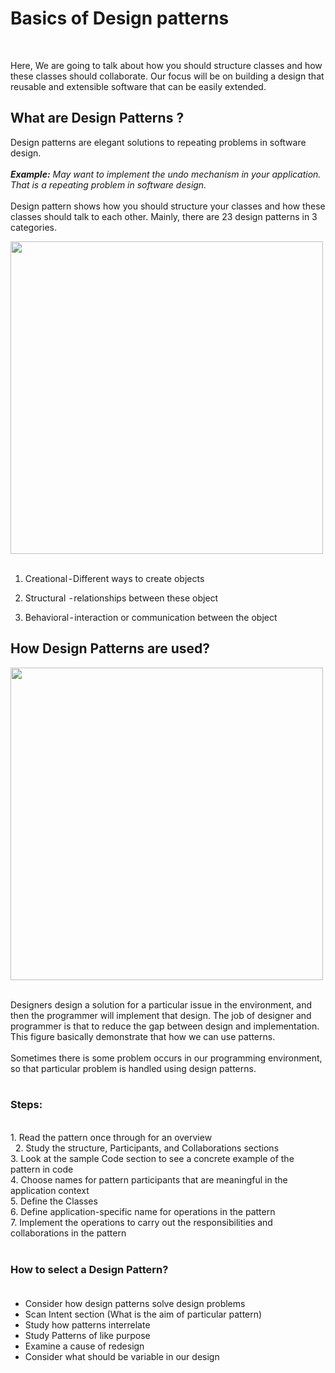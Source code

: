 # Basics of Design patterns
</br>

  Here, We are going to talk about how you should structure classes and how these classes should collaborate. Our focus will be on building a design that reusable and extensible software that can be easily extended.
</br>

## What are Design Patterns ?

Design patterns are elegant solutions to repeating problems in software design. </br></br>
<i><b>Example:</b> May want to implement the undo mechanism in your application. That is a repeating problem in software design.</i></br></br>
Design pattern shows how you should structure your classes and how these classes should talk to each other. Mainly, there are 23 design patterns in 3 categories.


<img align="center" width="500" height="500" src="https://cdn-images-1.medium.com/max/1000/0*8nTDMelConI3FojH.jpg"/>
</br></br>

1. Creational - Different ways to create objects</br>

2. Structural  - relationships between these object </br>
3. Behavioral - interaction or communication between the object</br>

## How Design Patterns are used?</br>

<img align="center" width="500" height="500" src="https://cdn-images-1.medium.com/max/1000/1*EPASyCSLmA1APms8N3fWiQ.png"/>
</br></br>

Designers design a solution for a particular issue in the environment, and then the programmer will implement that design. The job of designer and programmer is that to reduce the gap between design and implementation. This figure basically demonstrate that how we can use patterns.</br></br>
Sometimes there is some problem occurs in our programming environment, so that particular problem is handled using design patterns.
</br></br>

### <b>Steps: </b> </br>
</br>
1. Read the pattern once through for an overview</br> 
2. Study the structure, Participants, and Collaborations sections</br>
3. Look at the sample Code section to see a concrete example of the pattern in code</br>
4. Choose names for pattern participants that are meaningful in the application context</br>
5. Define the Classes</br>
6. Define application-specific name for operations in the pattern</br>
7. Implement the operations to carry out the responsibilities and collaborations in the pattern
</br></br>

### How to select a Design Pattern?</br></br>

- Consider how design patterns solve design problems
- Scan Intent section (What is the aim of particular pattern) 
- Study how patterns interrelate
- Study Patterns of like purpose
- Examine a cause of redesign
- Consider what should be variable in our design